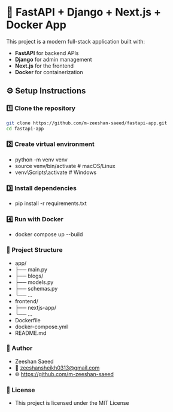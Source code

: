 # 🚀 FastAPI + Django + Next.js + Docker App

This project is a modern full-stack application built with:

- **FastAPI** for backend APIs
- **Django** for admin management
- **Next.js** for the frontend
- **Docker** for containerization

## ⚙️ Setup Instructions

### 1️⃣ Clone the repository

```bash
git clone https://github.com/m-zeeshan-saeed/fastapi-app.git
cd fastapi-app
```

### 2️⃣ Create virtual environment

- python -m venv venv
- source venv/bin/activate # macOS/Linux
- venv\Scripts\activate # Windows

### 3️⃣ Install dependencies

- pip install -r requirements.txt

### 4️⃣ Run with Docker

- docker compose up --build

### 📁 Project Structure

- app/
- ├── main.py
- ├── blogs/
- ├── models.py
- ├── schemas.py
- └── ...
- frontend/
- ├── nextjs-app/
- └── ...
- Dockerfile
- docker-compose.yml
- README.md

### 🧠 Author

- Zeeshan Saeed
- 📧 zeeshansheikh0313@gmail.com
- 🌐 https://github.com/m-zeeshan-saeed

### 📄 License

- This project is licensed under the MIT License
